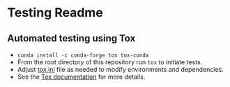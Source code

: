 # Testing Readme

## Automated testing using Tox
* `conda install -c conda-forge tox tox-conda`
* From the root directory of this repository run `tox` to initiate tests.
* Adjust [tox.ini](../tox.ini) file as needed to modify environments and dependencies.
* See the [Tox documentation](https://tox.readthedocs.io/en/latest/) for more details. 
